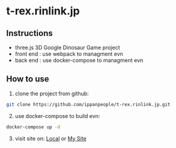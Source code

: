 # t-rex.rinlink.jp

## Instructions
- three.js 3D Google Dinosaur Game project
- front end : use webpack to managment evn
- back end : use docker-compose to managment evn
## How to use
1. clone the project from github:
~~~bash
git clone https://github.com/ippanpeople/t-rex.rinlink.jp.git
~~~
2. use docker-compose to build evn:
~~~bash
docker-compose up -d
~~~
3. visit site on:
[Local](http://localhost:8889)
or
[My Site](https://t-rex.rinlink.jp)
